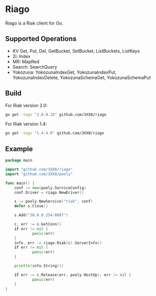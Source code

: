 Riago
=====

Riago is a Riak client for Go.

Supported Operations
--------------------

- KV Get, Put, Del, GetBucket, SetBucket, ListBuckets, ListKeys
- 2i: Index
- MR: MapRed
- Search: SearchQuery
- Yokozuna: YokozunaIndexGet, YokozunaIndexPut, YokozunaIndexDelete, YokozunaSchemaGet, YokozunaSchemaPut

Build
-----

For Riak version 2.0:
```sh
go get -tags "2.0.0.16" github.com/3XX0/riago
````

For Riak version 1.4:
```sh
go get -tags "1.4.4.0" github.com/3XX0/riago
````

Example
-------

```go
package main

import "github.com/3XX0/riago"
import "github.com/3XX0/pooly"

func main() {
    conf := new(pooly.ServiceConfig)
    conf.Driver = riago.NewDriver()

    s := pooly.NewService("riak", conf)
    defer s.Close()

    s.Add("10.0.0.254:8087")

    c, err := s.GetConn()
    if err != nil {
            panic(err)
    }
    info, err := riago.Riak(c).ServerInfo()
    if err != nil {
            panic(err)
    }

    println(info.String())

    if err := c.Release(err, pooly.HostUp); err != nil {
            panic(err)
    }
}
```
